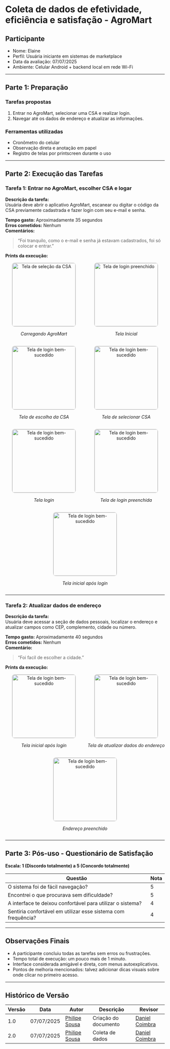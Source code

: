 # Coleta de dados de efetividade, eficiência e satisfação - AgroMart

## Participante
- Nome: Elaine
- Perfil: Usuária iniciante em sistemas de marketplace
- Data da avaliação: 07/07/2025
- Ambiente: Celular Android + backend local em rede Wi-Fi

---

## Parte 1: Preparação

### Tarefas propostas
1. Entrar no AgroMart, selecionar uma CSA e realizar login.
2. Navegar até os dados de endereço e atualizar as informações.

### Ferramentas utilizadas
- Cronômetro do celular
- Observação direta e anotação em papel
- Registro de telas por printscreen durante o uso

---

## Parte 2: Execução das Tarefas

### Tarefa 1: Entrar no AgroMart, escolher CSA e logar

**Descrição da tarefa:**  
Usuária deve abrir o aplicativo AgroMart, escanear ou digitar o código da CSA previamente cadastrada e fazer login com seu e-mail e senha.

**Tempo gasto:** Aproximadamente 35 segundos  
**Erros cometidos:** Nenhum  
**Comentários:**  
> “Foi tranquilo, como o e-mail e senha já estavam cadastrados, foi só colocar e entrar.” 

**Prints da execução:**

<div style="display: flex; gap: 16px; flex-wrap: wrap; justify-content: center;">

  <div style="flex: 1 1 200px; text-align: center;">
    <a href="../../../assets/mobile-agromart/1.jpeg" target="_blank">
      <img src="../../../assets/mobile-agromart/1.jpeg" alt="Tela de seleção da CSA" style="max-width: 100%; height: auto; border: 1px solid #ccc; border-radius: 8px;" width="200" />
    </a>
    <p><em>Carregando AgroMart</em></p>
  </div>

  <div style="flex: 1 1 200px; text-align: center;">
    <a href="../../../assets/mobile-agromart/2.jpeg" target="_blank">
      <img src="../../../assets/mobile-agromart/2.jpeg" alt="Tela de login preenchido" style="max-width: 100%; height: auto; border: 1px solid #ccc; border-radius: 8px;" width="200" />
    </a>
    <p><em>Tela Inicial</em></p>
  </div>

  <div style="flex: 1 1 200px; text-align: center;">
    <a href="../../../assets/mobile-agromart/4.jpeg" target="_blank">
      <img src="../../../assets/mobile-agromart/4.jpeg" alt="Tela de login bem-sucedido" style="max-width: 100%; height: auto; border: 1px solid #ccc; border-radius: 8px;" width="200" />
    </a>
    <p><em>Tela de escolha da CSA</em></p>
  </div>

  <div style="flex: 1 1 200px; text-align: center;">
    <a href="../../../assets/mobile-agromart/5.jpeg" target="_blank">
      <img src="../../../assets/mobile-agromart/5.jpeg" alt="Tela de login bem-sucedido" style="max-width: 100%; height: auto; border: 1px solid #ccc; border-radius: 8px;" width="200" />
    </a>
    <p><em>Tela de selecionar CSA</em></p>
  </div>

   <div style="flex: 1 1 200px; text-align: center;">
    <a href="../../../assets/mobile-agromart/6.jpeg" target="_blank">
      <img src="../../../assets/mobile-agromart/6.jpeg" alt="Tela de login bem-sucedido" style="max-width: 100%; height: auto; border: 1px solid #ccc; border-radius: 8px;" width="200" />
    </a>
    <p><em>Tela login</em></p>
  </div>

   <div style="flex: 1 1 200px; text-align: center;">
    <a href="../../../assets/mobile-agromart/7.jpeg" target="_blank">
      <img src="../../../assets/mobile-agromart/7.jpeg" alt="Tela de login bem-sucedido" style="max-width: 100%; height: auto; border: 1px solid #ccc; border-radius: 8px;" width="200" />
    </a>
    <p><em>Tela de login preenchida</em></p>
  </div>

   <div style="flex: 1 1 200px; text-align: center;">
    <a href="../../../assets/mobile-agromart/8.jpeg" target="_blank">
      <img src="../../../assets/mobile-agromart/8.jpeg" alt="Tela de login bem-sucedido" style="max-width: 100%; height: auto; border: 1px solid #ccc; border-radius: 8px;" width="200" />
    </a>
    <p><em>Tela inicial após login</em></p>
  </div>
    
</div>


---

### Tarefa 2: Atualizar dados de endereço

**Descrição da tarefa:**  
Usuária deve acessar a seção de dados pessoais, localizar o endereço e atualizar campos como CEP, complemento, cidade ou número.

**Tempo gasto:** Aproximadamente 40 segundos  
**Erros cometidos:** Nenhum  
**Comentário:**   
> “Foi facil de escolher a cidade.”

**Prints da execução:**  

<div style="display: flex; gap: 16px; flex-wrap: wrap; justify-content: center;">

   <div style="flex: 1 1 200px; text-align: center;">
    <a href="../../../assets/mobile-agromart/8.jpeg" target="_blank">
      <img src="../../../assets/mobile-agromart/8.jpeg" alt="Tela de login bem-sucedido" style="max-width: 100%; height: auto; border: 1px solid #ccc; border-radius: 8px;" width="200" />
    </a>
    <p><em>Tela inicial após login</em></p>
  </div>

   <div style="flex: 1 1 200px; text-align: center;">
    <a href="../../../assets/mobile-agromart/9.jpeg" target="_blank">
      <img src="../../../assets/mobile-agromart/9.jpeg" alt="Tela de login bem-sucedido" style="max-width: 100%; height: auto; border: 1px solid #ccc; border-radius: 8px;" width="200" />
    </a>
    <p><em>Tela de atualizar dados do endereço</em></p>
  </div>

  <div style="flex: 1 1 200px; text-align: center;">
    <a href="../../../assets/mobile-agromart/10.jpeg" target="_blank">
      <img src="../../../assets/mobile-agromart/10.jpeg" alt="Tela de login bem-sucedido" style="max-width: 100%; height: auto; border: 1px solid #ccc; border-radius: 8px;" width="200" />
    </a>
    <p><em>Endereço preenchido</em></p>
  </div>
  
</div>

---

## Parte 3: Pós-uso - Questionário de Satisfação

**Escala: 1 (Discordo totalmente) a 5 (Concordo totalmente)**

| Questão                                                                 | Nota |
|------------------------------------------------------------------------|------|
| O sistema foi de fácil navegação?                                     | 5    |
| Encontrei o que procurava sem dificuldade?                            | 5    |
| A interface te deixou confortável para utilizar o sistema?            | 4    |
| Sentiria confortável em utilizar esse sistema com frequência?         | 4    |

---

## Observações Finais

- A participante concluiu todas as tarefas sem erros ou frustrações.
- Tempo total de execução: um pouco mais de 1 minuto.
- Interface considerada amigável e direta, com menus autoexplicativos.
- Pontos de melhoria mencionados: talvez adicionar dicas visuais sobre onde clicar no primeiro acesso.

---


## Histórico de Versão

| Versão | Data       | Autor                                              | Descrição                                | Revisor                                            |
| ------ | ---------- | -------------------------------------------------- | ---------------------------------------- | -------------------------------------------------- |
| 1.0    | 07/07/2025 | [Philipe Sousa](https://github.com/PhilipeSousa)         | Criação do documento                     | [Daniel Coimbra](https://github.com/DanielCoimbra) |
| 2.0    | 07/07/2025 | [Philipe Sousa](https://github.com/PhilipeSousa)         | Coleta de dados                     | [Daniel Coimbra](https://github.com/DanielCoimbra) |

